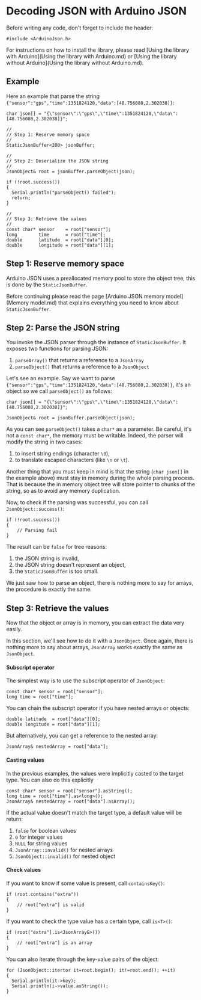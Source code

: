 Decoding JSON with Arduino JSON
===============================

Before writing any code, don't forget to include the header:

    #include <ArduinoJson.h>

For instructions on how to install the library, please read [Using the library with Arduino](Using the library with Arduino.md) or [Using the library without Arduino](Using the library without Arduino.md).

## Example

Here an example that parse the string `{"sensor":"gps","time":1351824120,"data":[48.756080,2.302038]}`:

    char json[] = "{\"sensor\":\"gps\",\"time\":1351824120,\"data\":[48.756080,2.302038]}";
    
    //
    // Step 1: Reserve memory space
    //
    StaticJsonBuffer<200> jsonBuffer;
    
    //
    // Step 2: Deserialize the JSON string
    //
    JsonObject& root = jsonBuffer.parseObject(json);

    if (!root.success())
    {
      Serial.println("parseObject() failed");
      return;
    }

    //
    // Step 3: Retrieve the values
    //
    const char* sensor    = root["sensor"];
    long        time      = root["time"];
    double      latitude  = root["data"][0];
    double      longitude = root["data"][1];

## Step 1: Reserve memory space

Arduino JSON uses a preallocated memory pool to store the object tree, this is done by the `StaticJsonBuffer`.

Before continuing please read the page [Arduino JSON memory model](Memory model.md) that explains everything you need to know about `StaticJsonBuffer`.

## Step 2: Parse the JSON string

You invoke the JSON parser through the instance of `StaticJsonBuffer`.
It exposes two functions for parsing JSON:

1. `parseArray()` that returns a reference to a `JsonArray`
2. `parseObject()` that returns a reference to a `JsonObject`

Let's see an example.
Say we want to parse `{"sensor":"gps","time":1351824120,"data":[48.756080,2.302038]}`, it's an object so we call `parseObject()` as follows:

    char json[] = "{\"sensor\":\"gps\",\"time\":1351824120,\"data\":[48.756080,2.302038]}";

    JsonObject& root = jsonBuffer.parseObject(json);

As you can see `parseObject()` takes a `char*` as a parameter.
Be careful, it's not a `const char*`, the memory must be writable.
Indeed, the parser will modify the string in two cases:

1. to insert string endings (character `\0`),
2. to translate escaped characters (like `\n` or `\t`).

Another thing that you must keep in mind is that the string (`char json[]` in the example above) must stay in memory during the whole parsing process.
That is because the in memory object tree will store pointer to chunks of the string, so as to avoid any memory duplication. 

Now, to check if the parsing was successful, you can call `JsonObject::success()`:

    if (!root.success())
    {
        // Parsing fail
    }

The result can be `false` for tree reasons:

1. the JSON string is invalid,
2. the JSON string doesn't represent an object,
3. the `StaticJsonBuffer` is too small.

We just saw how to parse an object, there is nothing more to say for arrays, the procedure is exactly the same.

## Step 3: Retrieve the values

Now that the object or array is in memory, you can extract the data very easily.

In this section, we'll see how to do it with a `JsonObject`.
Once again, there is nothing more to say about arrays, `JsonArray` works exactly the same as `JsonObject`.

#### Subscript operator

The simplest way is to use the subscript operator of `JsonObject`:
    
    const char* sensor = root["sensor"];
    long time = root["time"];

You can chain the subscript operator if you have nested arrays or objects:

    double latitude  = root["data"][0];
    double longitude = root["data"][1];

But alternatively, you can get a reference to the nested array:

    JsonArray& nestedArray = root["data"];

#### Casting values

In the previous examples, the values were implicitly casted to the target type.
You can also do this explicitly

    const char* sensor = root["sensor"].asString();
    long time = root["time"].as<long>();
    JsonArray& nestedArray = root["data"].asArray();

If the actual value doesn't match the target type, a default value will be return:

1. `false` for boolean values
2. `0` for integer values
3. `NULL` for string values
4. `JsonArray::invalid()` for nested arrays
5. `JsonObject::invalid()` for nested object

#### Check values

If you want to know if some value is present, call `containsKey()`:

    if (root.contains("extra"))
    {
        // root["extra"] is valid
    }

If you want to check the type value has a certain type, call `is<T>()`:

    if (root["extra"].is<JsonArray&>())
    {
        // root["extra"] is an array
    }

You can also iterate through the key-value pairs of the object:

    for (JsonObject::itertor it=root.begin(); it!=root.end(); ++it)
    {
      Serial.println(it->key);
      Serial.println(i->value.asString());
    }
